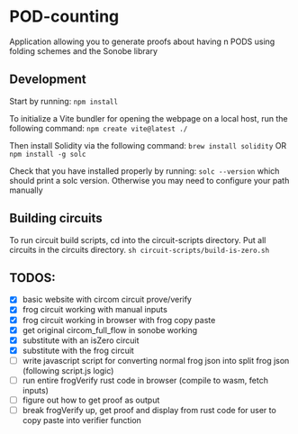 # POD-counting

Application allowing you to generate proofs about having n PODS using folding schemes and the Sonobe library

## Development

Start by running:
`npm install`

To initialize a Vite bundler for opening the webpage on a local host, run the following command:
`npm create vite@latest ./`

Then install Solidity via the following command:
`brew install solidity`
OR
`npm install -g solc`

Check that you have installed properly by running:
`solc --version`
which should print a solc version. Otherwise you may need to configure your path manually

## Building circuits

To run circuit build scripts, cd into the circuit-scripts directory. Put all circuits in the circuits directory.
`sh circuit-scripts/build-is-zero.sh`

## TODOS:

- [x] basic website with circom circuit prove/verify
- [x] frog circuit working with manual inputs
- [x] frog circuit working in browser with frog copy paste
- [x] get original circom_full_flow in sonobe working
- [x] substitute with an isZero circuit
- [x] substitute with the frog circuit
- [ ] write javascript script for converting normal frog json into split frog json (following script.js logic)
- [ ] run entire frogVerify rust code in browser (compile to wasm, fetch inputs)
- [ ] figure out how to get proof as output
- [ ] break frogVerify up, get proof and display from rust code for user to copy paste into verifier function
